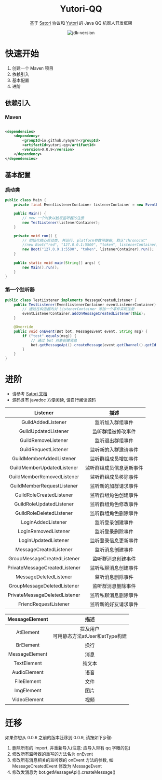 <div align="center">

# Yutori-QQ

基于 [Satori](https://satori.js.org/zh-CN/) 协议和 [Yutori](https://github.com/Nyayurn/Yutori) 的 Java QQ 机器人开发框架

<img src="https://img.shields.io/badge/JDK-17+-brightgreen.svg?style=flat-square" alt="jdk-version">

</div>

# 快速开始

1. 创建一个 Maven 项目
2. 依赖引入
3. 基本配置
4. 进阶

## 依赖引入

### Maven

```xml

<dependencies>
    <dependency>
        <groupId>io.github.nyayurn</groupId>
        <artifactId>yutori-qq</artifactId>
        <version>0.0.9</version>
    </dependency>
</dependencies>
```

## 基本配置

### 启动类

```java
public class Main {
    private final EventListenerContainer listenerContainer = new EventListenerContainer();

    public Main() {
        // new 一个对象以触发监听器的注册
        new TestListener(listenerContainer);
    }

    private void run() {
        // 初始化核心启动类, 并运行, platform参数可缺省, 默认"chronocat"
        //new Boot("red", "127.0.0.1:5500", "token", listenerContainer).run()
        new Boot("127.0.0.1:5500", "token", listenerContainer).run();
    }
    
    public static void main(String[] args) {
        new Main().run();
    }
}
```

### 第一个监听器

```java
public class TestListener implements MessageCreatedListener {
    public TestListener(EventListenerContainer eventListenerContainer) {
        // 通过在构造器内对 ListenerContainer 添加一个事件实现注册
        eventListenerContainer.addOnMessageCreatedListener(this);
    }

    @Override
    public void onEvent(Bot bot, MessageEvent event, String msg) {
        if ("test".equals(msg)) {
            // 通过 bot 对象创建消息
            bot.getMessageApi().createMessage(event.getChannel().getId(), "test done!");
        }
    }
}
```

# 进阶

- 请参考 [Satori 文档](https://satori.js.org/zh-CN/protocol)
- 源码含有 javadoc 方便阅读, 请自行阅读源码

|           Listener            |      描述      |
|:-----------------------------:|:------------:|
|      GuildAddedListener       |   监听加入群组事件   |
|     GuildUpdatedListener      |  监听群组被修改事件   |
|      GuildRemoveListener      |   监听退出群组事件   |
|     GuildRequestListener      |  监听新的入群邀请事件  |
|   GuildMemberAddedListener    |  监听群组成员增加事件  |
|  GuildMemberUpdatedListener   | 监听群组成员信息更新事件 |
|  GuildMemberRemovedListener   |  监听群组成员移除事件  |
|  GuildMemberRequestListener   |  监听新的加群请求事件  |
|   GuildRoleCreatedListener    |  监听群组角色创建事件  |
|   GuildRoleUpdatedListener    |  监听群组角色修改事件  |
|   GuildRoleDeletedListener    |  监听群组角色删除事件  |
|      LoginAddedListener       |   监听登录创建事件   |
|     LoginRemovedListener      |   监听登录删除事件   |
|     LoginUpdatedListener      |  监听登录信息更新事件  |
|    MessageCreatedListener     |   监听消息创建事件   |
|  GroupMessageCreatedListener  |  监听群消息创建事件   |
| PrivateMessageCreatedListener |  监听私聊消息创建事件  |
|    MessageDeletedListener     |   监听消息删除事件   |
|  GroupMessageDeletedListener  |  监听群消息删除事件   |
| PrivateMessageDeletedListener |  监听私聊消息删除事件  |
|     FriendRequestListener     |  监听新的好友请求事件  |

| MessageElement |              描述               |
|:--------------:|:-----------------------------:|
|   AtElement    | 提及用户<br>可用静态方法atUser和atType构建 |
|   BrElement    |              换行               |
| MessageElement |              消息               |
|  TextElement   |              纯文本              |
|  AudioElement  |              语音               |
|  FileElement   |              文件               |
|   ImgElement   |              图片               |
|  VideoElement  |              视频               |

# 迁移

如果你想从 0.0.9 之前的版本迁移到 0.0.9, 请按如下步骤:
1. 删除所有的 import, 并重新导入(注意: 应导入带有 qq 字眼的包)
2. 修改所有监听器的重写的方法名为 onEvent
3. 修改所有消息相关的监听器的 onEvent 方法的参数, 如 MessageCreatedEvent 修改为 MessageEvent
4. 修改发消息为 bot.getMessageApi().createMessage()